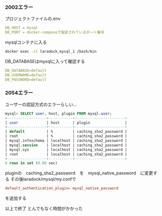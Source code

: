 ### 2002エラー
プロジェクトファイルの.env
```yml
DB_HOST = mysql
DB_PORT = docker-composeで指定されているポート番号
```
mysqlコンテナに入る
```bash
docker exec -it laradock_mysql_1 /bash/bin
```
DB_DATABASEはmysqlに入って確認する
```yml
DB_DATABASE=default
DB_USERNAME=default
DB_PASSWORD=default
```

### 2054エラー
ユーザーの認証方式のエラーらしい...
```sql
mysql> SELECT user, host, plugin FROM mysql.user;
+------------------+-----------+-----------------------+
| user             | host      | plugin                |
+------------------+-----------+-----------------------+
| default          | %         | caching_sha2_password |
| root             | %         | caching_sha2_password |
| mysql.infoschema | localhost | caching_sha2_password |
| mysql.session    | localhost | caching_sha2_password |
| mysql.sys        | localhost | caching_sha2_password |
| root             | localhost | caching_sha2_password |
+------------------+-----------+-----------------------+
6 rows in set (0.00 sec)
```
pluginの　caching_sha2_password　を　mysql_native_password　に変更する
その後laradock/mysql/my.confで
```cnf
default_authentication_plugin= mysql_native_password
```
を追加する

以上で終了
とんでもなく時間がかかった
